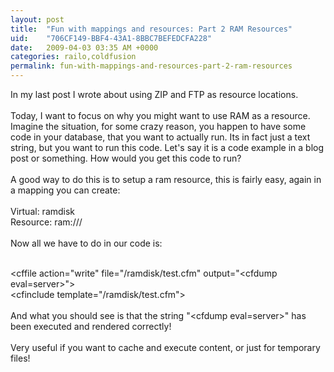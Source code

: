 ```yaml
---
layout: post
title:  "Fun with mappings and resources: Part 2 RAM Resources"
uid:	"706CF149-BBF4-43A1-8BBC7BEFEDCFA228"
date:   2009-04-03 03:35 AM +0000
categories: railo,coldfusion
permalink: fun-with-mappings-and-resources-part-2-ram-resources
---
```

<p>In my last post I wrote about using ZIP and FTP as resource locations.<br /><br />Today, I want to focus on why you might want to use RAM as a resource. Imagine the situation, for some crazy reason, you happen to have some code in your database, that you want to actually run. Its in fact just a text string, but you want to run this code. Let's say it is a code example in a blog post or something. How would you get this code to run? <br /><br />A good way to do this is to setup a ram resource, this is fairly easy, again in a mapping you can create:<br /><br />Virtual: ramdisk<br />Resource: ram:///<br /><br />Now all we have to do in our code is:</p>
<p><br />&lt;cffile action="write" file="/ramdisk/test.cfm" output="&lt;cfdump eval=server&gt;"&gt;<br />&lt;cfinclude template="/ramdisk/test.cfm"&gt;<br />        <br />And what you should see is that the string "&lt;cfdump eval=server&gt;" has been executed and rendered correctly! <br />    <br />Very useful if you want to cache and execute content, or just for temporary files!</p>